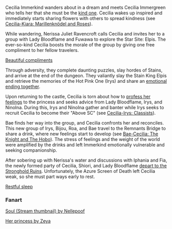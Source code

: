 Cecilia Immerkind wanders about in a dream and meets Cecilia Immergreen who tells her that she must be the [kind one](https://www.youtube.com/live/48HSA_GcOZ0?si=BmXYwLW7t-EgDrVB&t=627). Cecilia wakes up inspired and immediately starts sharing flowers with others to spread kindness (see [Cecilia-Kiara: Marillenknödel and Roses](#edge:cecilia-kiara)).

While wandering, Nerissa Juliet Ravencroft calls Cecilia and invites her to a group with Lady Bloodflame and Fuwawa to explore the Star Site: Elpis. The ever-so-kind Cecilia boosts the morale of the group by giving one free compliment to her fellow travelers.

[Beautiful compliments](#embed:https://www.youtube.com/live/48HSA_GcOZ0?si=m0OdMzJIttFapJqP)

Through adversity, they complete daunting puzzles, slay hordes of Stains, and arrive at the end of the dungeon. They valiantly slay the Stain King Elpis and retrieve the memories of the Hot Pink One (Irys) and share an [emotional ending together](https://www.youtube.com/live/48HSA_GcOZ0?si=72AIHtOd67m6mOTT&t=6367).

Upon returning to the castle, Cecilia is torn about how to [profess her feelings](https://www.youtube.com/watch?v=48HSA_GcOZ0&t=6610s) to the princess and seeks advice from Lady Bloodflame, Irys, and NinoIna. During this, Irys and NinoIna gather and banter while Irys seeks to recruit Cecilia to become their "Above SC" (see [Cecilia-Irys: Classists](#edge:cecilia-irys)). 

Bae finds her way into the group, and Cecilia confronts her and reconciles. This new group of Irys, Bijou, Roa, and Bae travel to the Remnants Bridge to share a drink, where new feelings start to develop (see [Bae-Cecilia: The Knight and The Hobo](#edge:cecilia-bae)). The stress of feelings and the weight of the world were amplified by the drinks and left Immerkind emotionally vulnerable and seeking companionship.

After sobering up with Nerissa's water and discussions with Iphania and Fia, the newly formed party of Cecilia, Shiori, and Lady Bloodflame [depart to the Stronghold Ruins](https://www.youtube.com/live/48HSA_GcOZ0?si=d7A8Eeu8Mggd-qH5&t=10381). Unfortunately, the Azure Screen of Death left Cecilia weak, so she must part ways early to rest. 

[Restful sleep](#embed:https://www.youtube.com/live/48HSA_GcOZ0?si=T199bfN1vhes8XhF&t=10944)

### Fanart
[Soul (Stream thumbnail) by Nellepoof](https://x.com/nellepoof/status/1896555698835841279)

[Her princess by Zeya](https://x.com/NOminishki/status/1919330292319277410)